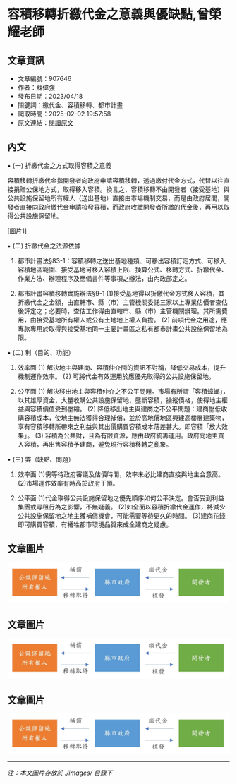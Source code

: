 # 容積移轉折繳代金之意義與優缺點,曾榮耀老師

## 文章資訊
- 文章編號：907646
- 作者：蘇偉強
- 發布日期：2023/04/18
- 關鍵詞：繳代金、容積移轉、都市計畫
- 爬取時間：2025-02-02 19:57:58
- 原文連結：[閱讀原文](https://real-estate.get.com.tw/Columns/detail.aspx?no=907646)

## 內文
• (一) 折繳代金之方式取得容積之意義

容積移轉折繳代金指開發者向政府申請容積移轉，透過繳付代金方式，代替以往直接捐贈公保地方式，取得移入容積。換言之，容積移轉不由開發者（接受基地）與公共設施保留地所有權人（送出基地）直接由市場機制交易，而是由政府居間，開發者直接向政府繳代金申請核發容積，而政府收繳開發者所繳的代金後，再用以取得公共設施保留地。

[圖片1]

• (二) 折繳代金之法源依據

1. 都市計畫法§83-1：容積移轉之送出基地種類、可移出容積訂定方式、可移入容積地區範圍、接受基地可移入容積上限、換算公式、移轉方式、折繳代金、作業方法、辦理程序及應備書件等事項之辦法，由內政部定之。

2. 都市計畫容積移轉實施辦法§9-1 (1)接受基地得以折繳代金方式移入容積，其折繳代金之金額，由直轄市、縣（市）主管機關委託三家以上專業估價者查估後評定之；必要時，查估工作得由直轄市、縣（市）主管機關辦理。其所需費用，由接受基地所有權人或公有土地地上權人負擔。 (2) 前項代金之用途，應專款專用於取得與接受基地同一主要計畫區之私有都市計畫公共設施保留地為限。

• (二) 利（目的、功能）

1. 效率面 (1) 解決地主與建商、容積仲介間的資訊不對稱，降低交易成本，提升機制運作效率。 (2) 可將代金有效運用於應優先取得的公共設施保留地。

2. 公平面 (1) 解決移出地主與容積仲介之不公平問題。市場有所謂「容積蟑螂」，以其雄厚資金，大量收購公共設施保留地，壟斷容積，操縱價格，使得地主權益與容積價值受到壓縮。 (2) 降低移出地主與建商之不公平問題：建商壓低收購容積成本，使地主無法獲得合理補償，並於高地價地區興建高樓層建築物，享有容積移轉所帶來之利益與其出價購買容積成本落差甚大。即容積「放大效果」。 (3) 容積為公共財，且為有限資源，應由政府統籌運用。政府向地主買入容積，再出售容積予建商，避免現行容積移轉之亂象。

• (三) 弊（缺點、問題）

1. 效率面 (1)需等待政府審議及估價時間，效率未必比建商直接與地主合意高。 (2)市場運作效率有時高於政府干預。

2. 公平面 (1)代金取得公共設施保留地之優先順序如何公平決定。會否受到利益集團或尋租行為之影響，不無疑義。 (2)如全面以容積折繳代金運作，將減少公共設施保留地之地主獲補償機會，可能需要等待更久的時間。 (3)建商花錢即可購買容積，有犧牲都市環境品質來成全建商之疑慮。

## 文章圖片

![圖片1](./images/907646_755e16e6.jpg)

## 文章圖片

![圖片1](./images/907646_755e16e6.jpg)

## 文章圖片

![圖片1](./images/907646_755e16e6.jpg)


---
*注：本文圖片存放於 ./images/ 目錄下*
